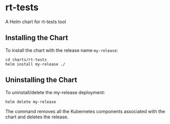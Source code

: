 # rt-tests

A Helm chart for rt-tests tool

## Installing the Chart

To install the chart with the release name `my-release`:

```console
cd charts/rt-tests
helm install my-release ./
```

## Uninstalling the Chart

To uninstall/delete the my-release deployment:

```console
helm delete my-release
```

The command removes all the Kubernetes components associated with the chart and deletes the release.
